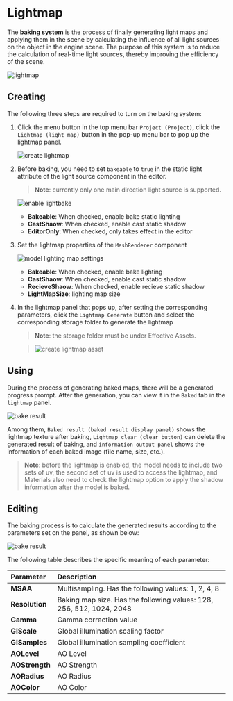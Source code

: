 # Lightmap

The __baking system__ is the process of finally generating light maps and applying them in the scene by calculating the influence of all light sources on the object in the engine scene. The purpose of this system is to reduce the calculation of real-time light sources, thereby improving the efficiency of the scene.

![lightmap](./images/bake.png)

## Creating

The following three steps are required to turn on the baking system:

1. Click the menu button in the top menu bar `Project (Project)`, click the `Lightmap (light map)` button in the pop-up menu bar to pop up the lightmap panel.

    ![create lightmap](./images/bake_menu.png)

2. Before baking, you need to set `bakeable` to `true` in the static light attribute of the light source component in the editor.

    > **Note**: currently only one main direction light source is supported.

    ![enable lightbake](./images/bakeable.png)

	  - **Bakeable**: When checked, enable bake static lighting
	  - **CastShaow**: When checked, enable cast static shadow
	  - **EditorOnly**: When checked, only takes effect in the editor
	
3. Set the lightmap properties of the `MeshRenderer` component
	
	  ![model lighting map settings](./images/model_bake_settings.png)
	
	  - **Bakeable**: When checked, enable bake lighting
	  - **CastShaow**: When checked, enable cast static shadow
	  - **RecieveShaow**: When checked, enable recieve static shadow
	  - **LightMapSize**: lighting map size

4. In the lightmap panel that pops up, after setting the corresponding parameters, click the `Lightmap Generate` button and select the corresponding storage folder to generate the lightmap

    > **Note**: the storage folder must be under Effective Assets.
    
    > ![create lightmap asset](./images/lightmap_generate.png)

## Using

During the process of generating baked maps, there will be a generated progress prompt. After the generation, you can view it in the `Baked` tab in the `lightmap` panel.

![bake result](./images/lightmap_result.png)

Among them, `Baked result (baked result display panel)` shows the lightmap texture after baking, `Lightmap clear (clear button)` can delete the generated result of baking, and `information output panel` shows the information of each baked image (file name, size, etc.).

> **Note**: before the lightmap is enabled, the model needs to include two sets of uv, the second set of uv is used to access the lightmap, and Materials also need to check the lightmap option to apply the shadow information after the model is baked.

## Editing

The baking process is to calculate the generated results according to the parameters set on the panel, as shown below:

![bake result](./images/bake_param.png)

The following table describes the specific meaning of each parameter:

| Parameter | Description |
| :--- | :--- |
| **MSAA** | Multisampling. Has the following values: 1, 2, 4, 8 |
| **Resolution** | Baking map size. Has the following values: 128, 256, 512, 1024, 2048 |
| **Gamma**      | Gamma correction value |
| **GIScale**    | Global illumination scaling factor |
| **GISamples**  | Global illumination sampling coefficient |
| **AOLevel**    | AO Level |
| **AOStrength** | AO Strength |
| **AORadius**   | AO Radius |
| **AOColor**    | AO Color |
